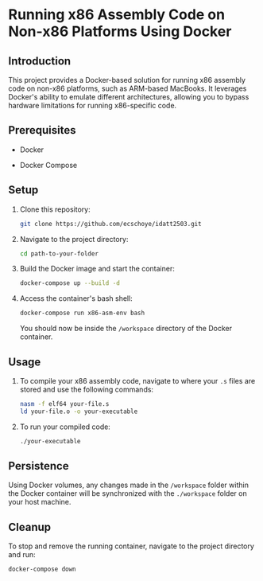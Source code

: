 # Running x86 Assembly Code on Non-x86 Platforms Using Docker

## Introduction

This project provides a Docker-based solution for running x86 assembly code on non-x86 platforms, such as ARM-based MacBooks. It leverages Docker's ability to emulate different architectures, allowing you to bypass hardware limitations for running x86-specific code.

## Prerequisites

- Docker
  
- Docker Compose

## Setup

1. Clone this repository:

    ```bash
    git clone https://github.com/ecschoye/idatt2503.git
    ```

2. Navigate to the project directory:

    ```bash
    cd path-to-your-folder
    ```

3. Build the Docker image and start the container:

    ```bash
    docker-compose up --build -d
    ```

4. Access the container's bash shell:

    ```bash
    docker-compose run x86-asm-env bash
    ```

    You should now be inside the `/workspace` directory of the Docker container.

## Usage

1. To compile your x86 assembly code, navigate to where your `.s` files are stored and use the following commands:

    ```bash
    nasm -f elf64 your-file.s
    ld your-file.o -o your-executable
    ```

2. To run your compiled code:

    ```bash
    ./your-executable
    ```

## Persistence

Using Docker volumes, any changes made in the `/workspace` folder within the Docker container will be synchronized with the `./workspace` folder on your host machine.

## Cleanup

To stop and remove the running container, navigate to the project directory and run:

```bash
docker-compose down
